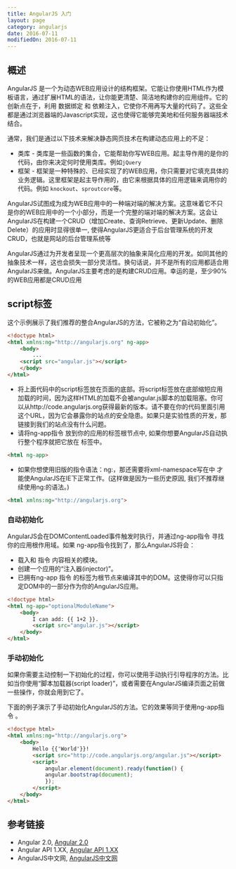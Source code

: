 ```yaml
---
title: AngularJS 入门
layout: page
category: angularjs
date: 2016-07-11
modifiedOn: 2016-07-11
---
```


## 概述

AngularJS 是一个为动态WEB应用设计的结构框架。它能让你使用HTML作为模板语言，通过扩展HTML的语法，让你能更清楚、简洁地构建你的应用组件。它的创新点在于，利用 数据绑定 和 依赖注入，它使你不用再写大量的代码了。这些全都是通过浏览器端的Javascript实现，这也使得它能够完美地和任何服务器端技术结合。

通常，我们是通过以下技术来解决静态网页技术在构建动态应用上的不足：

- 类库 - 类库是一些函数的集合，它能帮助你写WEB应用。起主导作用的是你的代码，由你来决定何时使用类库。例如`jQuery`
- 框架 - 框架是一种特殊的、已经实现了的WEB应用，你只需要对它填充具体的业务逻辑。这里框架是起主导作用的，由它来根据具体的应用逻辑来调用你的代码。例如 `knockout`、`sproutcore`等。

AngularJS试图成为成为WEB应用中的一种端对端的解决方案。这意味着它不只是你的WEB应用中的一个小部分，而是一个完整的端对端的解决方案。这会让AngularJS在构建一个CRUD（增加Create、查询Retrieve、更新Update、删除Delete）的应用时显得很单一, 使得AngularJS更适合于后台管理系统的开发 CRUD，也就是网站的后台管理系统等  

AngularJS通过为开发者呈现一个更高层次的抽象来简化应用的开发。如同其他的抽象技术一样，这也会损失一部分灵活性。换句话说，并不是所有的应用都适合用AngularJS来做。AngularJS主要考虑的是构建CRUD应用。幸运的是，至少90%的WEB应用都是CRUD应用   


## script标签

这个示例展示了我们推荐的整合AngularJS的方法，它被称之为“自动初始化”。

```html
<!doctype html>
<html xmlns:ng="http://angularjs.org" ng-app>
    <body>
        ...
    <script src="angular.js"></script>
    </body>
</html>
```

- 将上面代码中的script标签放在页面的底部。将script标签放在底部缩短应用加载的时间，因为这样HTML的加载不会被angular.js脚本的加载阻塞。你可以从http://code.angularjs.org获得最新的版本。请不要在你的代码里面引用这个URL，因为它会暴露你的站点的安全隐患。如果只是实验性质的开发，那链接到我们的站点没有什么问题。
- 请将ng-app指令 放到你的应用的标签根节点中, 如果你想要AngularJS自动执行整个<html>程序就把它放在 <html> 标签中。

```html
<html ng-app>
```

- 如果你想使用旧版的指令语法：ng:，那还需要将xml-namespace写在<html>中 才能使AngularJS在IE下正常工作。(这样做是因为一些历史原因, 我们不推荐继续使用ng:的语法。)

```html
<html xmlns:ng="http://angularjs.org">
```

### 自动初始化

AngularJS会在DOMContentLoaded事件触发时执行，并通过ng-app指令 寻找你的应用根作用域。如果 ng-app指令找到了，那么AngularJS将会：

- 载入和 指令 内容相关的模块。
- 创建一个应用的“注入器(injector)”。
- 已拥有ng-app 指令 的标签为根节点来编译其中的DOM。这使得你可以只指定DOM中的一部分作为你的AngularJS应用。

```html
<!doctype html>
<html ng-app="optionalModuleName">
    <body>
        I can add: {{ 1+2 }}.
        <script src="angular.js"></script>
    </body>
</html>
```

### 手动初始化


如果你需要主动控制一下初始化的过程，你可以使用手动执行引导程序的方法。比如当你使用“脚本加载器(script loader)”，或者需要在AngularJS编译页面之前做一些操作，你就会用到它了。

下面的例子演示了手动初始化AngularJS的方法。它的效果等同于使用ng-app指令 。

```html
<!doctype html>
<html xmlns:ng="http://angularjs.org">
    <body>
        Hello {{'World'}}!
        <script src="http://code.angularjs.org/angular.js"></script>
        <script>
            angular.element(document).ready(function() {
            angular.bootstrap(document);
            });
        </script>
    </body>
</html>
```





## 参考链接

- Angular 2.0, [Angular 2.0](https://angular.cn/)
- Angular API 1.XX, [Angular API 1.XX](http://docs.ngnice.com/api)
- AngularJS中文网, [AngularJS中文网](http://www.apjs.net/)


